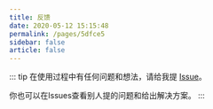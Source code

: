 ```yaml
---
title: 反馈
date: 2020-05-12 15:15:48
permalink: /pages/5dfce5
sidebar: false
article: false
---
```


::: tip 
  在使用过程中有任何问题和想法，请给我提 [Issue](https://github.com/xugaoyi/vuepress-theme-vdoing/issues)。

  你也可以在Issues查看别人提的问题和给出解决方案。
:::